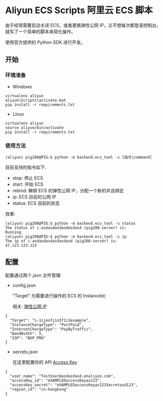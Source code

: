 # Aliyun ECS Scripts 阿里云 ECS 脚本

由于经常需要启动关闭 ECS，或者更换弹性公网 IP，又不想每次都登录控制台，就写了一个简单的脚本来简化操作。

使用官方提供的 Python SDK 进行开发。

## 开始

### 环境准备

- Windows

```
virtualenv aliyun
aliyun\Scripts\activate.bat
pip install -r requirements.txt
```

- Linux

```
virtualenv aliyun
source aliyun/bin/activate
pip install -r requirements.txt
```

### 使用方法

```
(aliyun) pig208@PIG:$ python -m backend.ecs_tool -s [指令|command]
```

目前支持的指令如下:

- stop: 停止 ECS
- start: 开始 ECS
- rebind: 解绑 ECS 的弹性公网 IP，分配一个新的并且绑定
- ip: ECS 目前的公网 IP
- status: ECS 目前的状态

效果:

```
(aliyun) pig208@PIG:$ python -m backend.ecs_tool -s status
The status of i-asdasdasdasdasdasd (pig208-server) is:
Running
(aliyun) pig208@PIG:$ python -m backend.ecs_tool -s ip
The ip of i-asdasdasdasdasdasd (pig208-server) is:
47.123.123.123
```

## 配置

配置通过两个.json 文件管理:

- config.json

  "Target" 为需要进行操作的 ECS 的 InstanceId;

  相关: [弹性公网 IP](https://help.aliyun.com/document_detail/36016.htm?spm=a2c4g.11186623.2.2.27b829c6x47dDY#doc-api-Vpc-AllocateEipAddress)

```
{
  "Target": "i-1ijonfi1n3f1i3example",
  "InstanceChargeType": "PostPaid",
  "InternetChargeType": "PayByTraffic",
  "BandWidth": 5,
  "ISP": "BGP_PRO"
}

```

- secrets.json

  在这里配置你的 API [Access Key](https://help.aliyun.com/document_detail/113593.html)

```
{
  "user_name": "TestUser@asdasdasd.onaliyun.com",
  "accessKey_id": "eXAMPLEDaccessKeyas123",
  "accessKey_secret": "eXAMPLEDaccessKeyas123Secretasd123",
  "region_id": "cn-hongkong"
}
```
